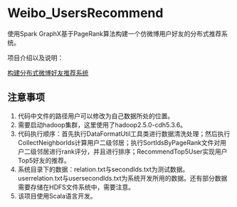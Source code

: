 # Weibo_UsersRecommend
使用Spark GraphX基于PageRank算法构建一个仿微博用户好友的分布式推荐系统。

项目介绍以及说明：

[构建分布式微博好友推荐系统](https://blog.csdn.net/qq_37142346/article/details/82079374)

## 注意事项

1. 代码中文件的路径用户可以修改为自己数据所处的位置。
2. 需要启动hadoop集群，这里使用了hadoop2.5.0-cdh5.3.6。
3. 代码执行顺序：首先执行DataFormatUtil工具类进行数据清洗处理；然后执行CollectNeighborIds计算用户二级邻居；执行SortIdsByPageRank文件对用户二级邻居进行rank评分，并且进行排序；RecommendTop5User实现用户Top5好友的推荐。
4. 系统目录下的数据：relation.txt与secondIds.txt为测试数据。userrelation.txt与usersecondIds.txt为系统开发所用的数据。还有部分数据需要存储在HDFS文件系统中，需要注意。
5. 该项目使用Scala语言开发。

